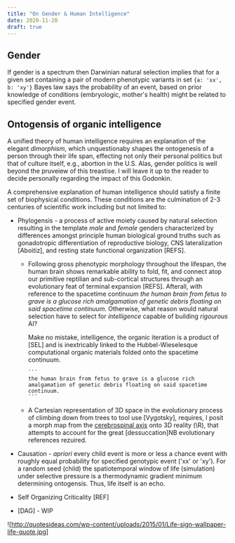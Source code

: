 ```yaml
---
title: "On Gender & Human Intelligence"
date: 2020-11-20
draft: true
---
```


## Gender

If gender is a spectrum then Darwinian natural selection implies that for a given set containing a pair of modern phenotypic variants in set `{a: 'xx', b: 'xy'}` Bayes law says the probability of an event, based on prior knowledge of conditions (embryologic, mother's health) might be related to specified gender event.

## Ontogensis of organic intelligence

A unified theory of human intelligence requires an explanation of the elegant _dimorphism_, which unquestionaby shapes the ontogenesis of a person through their life span, effecting not only their personal politics but that of culture itself, e.g., abortion in the U.S. Alas, gender politics is well beyond the pruveiew of this treastise. I will leave it up to the reader to decide personally regarding the impact of this Godonkin.

A comprehensive explanation of human intelligence should satisfy a finite set of biophysical conditions. These conditions are the culmination of 2-3 centuries of scientific work including but not limited to:

* Phylogensis - a process of active moiety caused by natural selection resulting in the template _male_ and _female_ genders characterized by differences amongst principle human biological ground truths such as gonadotropic differentiation of reproductive biology, CNS lateralization [Aboitiz], and resting state functional organization [REFS].

  * Following gross phenotypic morphology throughout the lifespan, the human brain shows remarkable ability to fold, fit, and connect atop our primitive reptilian and sub-cortical structures through an evolutionary feat of terminal expansion [REFS]. Afterall, with reference to the spacetime continuum _the human brain from fetus to grave is a glucose rich amalgamation of genetic debris floating on said spacetime continuum._ Otherwise, what reason would natural selection have to select for _intelligence_ capable of building _rigourous_ AI?

    Make no mistake, intelligence, the organic iteration is a product of [SEL] and is inextricably linked to the Hubbel-Wieselesque computational organic materials folded onto the spacetime continuum.

        ```
        the human brain from fetus to grave is a glucose rich amalgamation of genetic debris floating on said spacetime continuum.
        ```
  * A Cartesian representation of 3D space in the evolutionary process of climbing down from trees to tool use [Vygotsky], requires, I posit a morph map
        from the [cerebrospinal axis](https://bit.ly/3nLk9ct) onto 3D reality (\\R), that attempts to account for the great [dessuccation]NB evolutionary references rezuired.
* Causation - _apriori_ every child event is more or less a chance event with roughly equal probability for specified genotypic event ('xx' or 'xy'). For a random seed (child) the spatiotemporal window of life (simulation) under selective pressure is a thermodynamic gradient minimum determining ontogensis. Thus, life itself is an echo.

* Self Organizing Criticality [REF]

* [DAG] - WIP

 ![http://quotesideas.com/wp-content/uploads/2015/01/Life-sign-wallpaper-life-quote.jpg]
